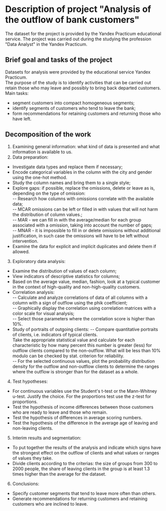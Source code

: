 # Description of project "Analysis of the outflow of bank customers"
The dataset for the project is provided by the Yandex Practicum educational service. The project was carried out during the studying the profession "Data Analyst" in the Yandex Practicum.
## Brief goal and tasks of the project
Datasets for analysis were provided by the educational service Yandex Practicum.\
The purpose of the study is to identify activities that can be carried out retain those who may leave and possibly to bring back departed customers.
Main tasks:
- segment customers into compact homogeneous segments;
- identify segments of customers who tend to leave the bank;
- form recommendations for retaining customers and returning those who have left.
## Decomposition of the work
1) Examining general information: what kind of data is presented and what information is available to us.
2) Data preparation:
* Investigate data types and replace them if necessary;
* Encode categorical variables in the column with the city and gender using the one-hot method.
* Study the column names and bring them to a single style;
* Explore gaps: if possible, replace the omissions, delete or leave as is, depending on the type of omission:\
  -- Research how columns with omissions correlate with the available data;\
  -- MСAR omissions can be left or filled in with values that will not harm the distribution of column values.;\
  -- MAR - we can fill in with the average/median for each group associated with a omission, taking into account the number of gaps;\
  -- MNAR - it is impossible to fill in or delete omissions without additional justification, in such case the omissions will have to be left without intervention.
* Examine the data for explicit and implicit duplicates and delete them if allowed.
3) Exploratory data analysis:
* Examine the distribution of values of each column;
* View indicators of descriptive statistics for columns;
* Based on the average value, median, fashion, look at a typical customer in the context of high-quality and non-high-quality customers.
* Correlation analysis:\
  -- Calculate and analyze correlations of data of all columns with a column with a sign of outflow using the phik coefficient;\
  -- Graphically display the correlation using correlation matrices with a color scale for visual analysis;\
  -- Select those parameters where the correlation score is higher than 10%.
* Study of portraits of outgoing clients:
  -- Compare quantitative portraits of clients, i.e. indicators of typical clients.\
Take the appropriate statistical value and calculate for each characteristic by how many percent this number is greater (less) for outflow clients compared to the non-outflow. What will be less than 10% modulo can be checked by stat. criterion for reliability.\
  -- For the selected continuous values, plot the probability distribution density for the outflow and non-outflow clients to determine the ranges where the outflow is stronger than for the dataset as a whole.
4) Test hypotheses:
* For continuous variables use the Student's t-test or the Mann-Whitney u-test. Justify the choice. For the proportions test use the z-test for proportions.
* Test the hypothesis of income differences between those customers who are ready to leave and those who remain.
* Test the hypothesis of differences in average scoring numbers.
* Test the hypothesis of the difference in the average age of leaving and non-leaving clients.
5) Interim results and segmentation:
* To put together the results of the analysis and indicate which signs have the strongest effect on the outflow of clients and what values or ranges of values they take.
* Divide clients according to the criterias: the size of groups from 300 to 2000 people, the share of leaving clients in the group is at least 1.3 times higher than the average for the dataset.
6) Conclusions:
* Specify customer segments that tend to leave more often than others.
* Generate recommendations for returning customers and retaining customers who are inclined to leave.

